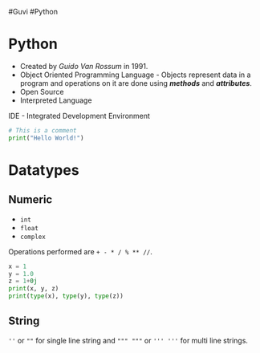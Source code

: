 #Guvi #Python

# Python
- Created by *Guido Van Rossum* in 1991.
- Object Oriented Programming Language - Objects represent data in a program and operations on it are done using ***methods*** and ***attributes***.
- Open Source
- Interpreted Language

IDE - Integrated Development Environment

```python
# This is a comment
print("Hello World!")
```
# Datatypes
## Numeric 
- `int`
- `float`
- `complex`

Operations performed are `+ - * / % ** //`.

```python
x = 1
y = 1.0
z = 1+0j
print(x, y, z)
print(type(x), type(y), type(z))
```

## String
`''` or `""` for single line string and `""" """` or `''' '''` for multi line strings.